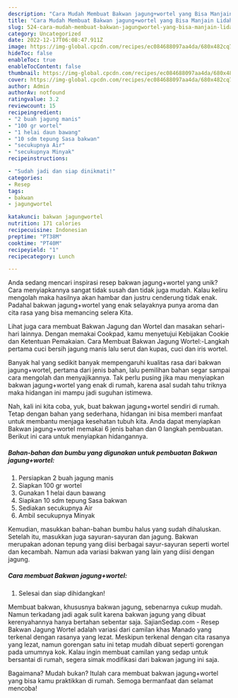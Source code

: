 ```yaml
---
description: "Cara Mudah Membuat Bakwan jagung+wortel yang Bisa Manjain Lidah"
title: "Cara Mudah Membuat Bakwan jagung+wortel yang Bisa Manjain Lidah"
slug: 524-cara-mudah-membuat-bakwan-jagungwortel-yang-bisa-manjain-lidah
category: Uncategorized
date: 2022-12-17T06:08:47.911Z
image: https://img-global.cpcdn.com/recipes/ec084688097aa4da/680x482cq70/bakwan-jagungwortel-foto-resep-utama.jpg
hideToc: false
enableToc: true
enableTocContent: false
thumbnail: https://img-global.cpcdn.com/recipes/ec084688097aa4da/680x482cq70/bakwan-jagungwortel-foto-resep-utama.jpg
cover: https://img-global.cpcdn.com/recipes/ec084688097aa4da/680x482cq70/bakwan-jagungwortel-foto-resep-utama.jpg
author: Admin
authorAv: notfound
ratingvalue: 3.2
reviewcount: 15
recipeingredient:
- "2 buah jagung manis"
- "100 gr wortel"
- "1 helai daun bawang"
- "10 sdm tepung Sasa bakwan"
- "secukupnya Air"
- "secukupnya Minyak"
recipeinstructions:

- "Sudah jadi dan siap dinikmati!"
categories:
- Resep
tags:
- bakwan
- jagungwortel

katakunci: bakwan jagungwortel 
nutrition: 171 calories
recipecuisine: Indonesian
preptime: "PT38M"
cooktime: "PT40M"
recipeyield: "1"
recipecategory: Lunch

---
```





Anda sedang mencari inspirasi resep bakwan jagung+wortel yang unik? Cara menyiapkannya sangat tidak susah dan tidak juga mudah. Kalau keliru mengolah maka hasilnya akan hambar dan justru cenderung tidak enak. Padahal bakwan jagung+wortel yang enak selayaknya punya aroma dan cita rasa yang bisa memancing selera Kita.





Lihat juga cara membuat Bakwan Jagung dan Wortel dan masakan sehari-hari lainnya. Dengan memakai Cookpad, kamu menyetujui Kebijakan Cookie dan Ketentuan Pemakaian. Cara Membuat Bakwan Jagung Wortel:-Langkah pertama cuci bersih jagung manis lalu serut dan kupas, cuci dan iris wortel.

Banyak hal yang sedikit banyak mempengaruhi kualitas rasa dari bakwan jagung+wortel, pertama dari jenis bahan, lalu pemilihan bahan segar sampai cara mengolah dan menyajikannya. Tak perlu pusing jika mau menyiapkan bakwan jagung+wortel yang enak di rumah, karena asal sudah tahu triknya maka hidangan ini mampu jadi suguhan istimewa.






Nah, kali ini kita coba, yuk, buat bakwan jagung+wortel sendiri di rumah. Tetap dengan bahan yang sederhana, hidangan ini bisa memberi manfaat untuk membantu menjaga kesehatan tubuh kita. Anda dapat menyiapkan Bakwan jagung+wortel memakai 6 jenis bahan dan 0 langkah pembuatan. Berikut ini cara untuk menyiapkan hidangannya.

<!--inarticleads1-->

##### Bahan-bahan dan bumbu yang digunakan untuk pembuatan Bakwan jagung+wortel:

1. Persiapkan 2 buah jagung manis
1. Siapkan 100 gr wortel
1. Gunakan 1 helai daun bawang
1. Siapkan 10 sdm tepung Sasa bakwan
1. Sediakan secukupnya Air
1. Ambil secukupnya Minyak


Kemudian, masukkan bahan-bahan bumbu halus yang sudah dihaluskan. Setelah itu, masukkan juga sayuran-sayuran dan jagung. Bakwan merupakan adonan tepung yang diisi berbagai sayur-sayuran seperti wortel dan kecambah. Namun ada variasi bakwan yang lain yang diisi dengan jagung. 

<!--inarticleads2-->

##### Cara membuat Bakwan jagung+wortel:


1. Selesai dan siap dihidangkan!

Membuat bakwan, khususnya bakwan jagung, sebenarnya cukup mudah. Namun terkadang jadi agak sulit karena bakwan jagung yang dibuat kerenyahannya hanya bertahan sebentar saja. SajianSedap.com - Resep Bakwan Jagung Wortel adalah variasi dari camilan khas Manado yang terkenal dengan rasanya yang lezat. Meskipun terkenal dengan cita rasanya yang lezat, namun gorengan satu ini tetap mudah dibuat seperti gorengan pada umumnya kok. Kalau ingin membuat camilan yang sedap untuk bersantai di rumah, segera simak modifikasi dari bakwan jagung ini saja. 

Bagaimana? Mudah bukan? Itulah cara membuat bakwan jagung+wortel yang bisa kamu praktikkan di rumah. Semoga bermanfaat dan selamat mencoba!
